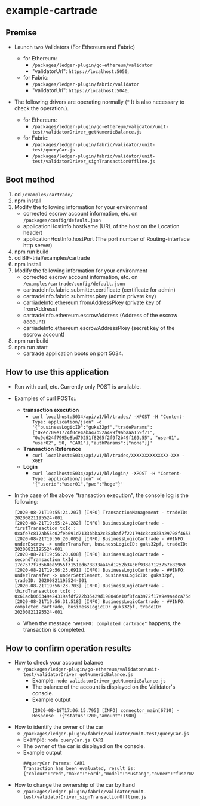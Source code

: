 # example-cartrade

## Premise
- Launch two Validators (For Ethereum and Fabric)
	- for Ethereum:
		- `/packages/ledger-plugin/go-ethereum/validator`
		- "validatorUrl": `https://localhost:5050`,
	- for Fabric:
		- `/packages/ledger-plugin/fabric/validator`
		- "validatorUrl": `https://localhost:5040`,

- The following drivers are operating normally (* It is also necessary to check the operation.).
	- for Ethereum:
		- `/packages/ledger-plugin/go-ethereum/validator/unit-test/validatorDriver_getNumericBalance.js`
	- for Fabric:
		- `/packages/ledger-plugin/fabric/validator/unit-test/queryCar.js`
		- `/packages/ledger-plugin/fabric/validator/unit-test/validatorDriver_signTransactionOffline.js`

## Boot method
1. cd `/examples/cartrade/`
1. npm install
1. Modify the following information for your environment
	- corrected escrow account information, etc. on `/packages/config/default.json`
	- applicationHostInfo.hostName (URL of the host on the Location header)
	- applicationHostInfo.hostPort (The port number of Routing-interface http server)
1. npm run build
1. cd BIF-trial/examples/cartrade
1. npm install
1. Modify the following information for your environment
	- corrected escrow account information, etc. on `/examples/cartrade/config/default.json`
	- cartradeInfo.fabric.submitter.certificate (certificate for admin)
	- cartradeInfo.fabric.submitter.pkey (admin private key)
	- carriadeInfo.ethereum.fromAddressPkey (private key of fromAddress)
	- cartradeInfo.ethereum.escrowAddress (Address of the escrow account)
	- carriadeInfo.ethereum.escrowAddressPkey (secret key of the escrow account)
1. npm run build
1. npm run start
	- cartrade application boots on port 5034.

## How to use this application
- Run with curl, etc. Currently only POST is available.
- Examples of curl POSTs:.
	- **transaction execution**
		- `curl localhost:5034/api/v1/bl/trades/ -XPOST -H "Content-Type: application/json" -d '{"businessLogicID":"guks32pf","tradeParams":["0xec709e1774f0ce4aba47b52a499f9abaaa159f71", "0x9d624f7995e8bd70251f8265f2f9f2b49f169c55", "user01", "user02", 50, "CAR1"],"authParams":["none"]}'`
	- **Transaction Reference**
		- `curl localhost:5034/api/v1/bl/trades/XXXXXXXXXXXXXX-XXX -XGET`
	- **Login**
		- `curl localhost:5034/api/v1/bl/login/ -XPOST -H "Content-Type: application/json" -d '{"userid":"user01","pwd":"hoge"}'`

- In the case of the above "transaction execution", the console log is the following:
	```
	[2020-08-21T19:55:24.207] [INFO] TransactionManagement - tradeID: 20200821195524-001
	[2020-08-21T19:55:24.282] [INFO] BusinessLogicCartrade - firstTransaction txId : 0xafe7c812ab55c02feb691d2133bbba2c38abaf7f221794c3ca833a29708f4653
	[2020-08-21T19:56:20.005] [INFO] BusinessLogicCartrade - ##INFO: underEscrow -> underTransfer, businessLogicID: guks32pf, tradeID: 20200821195524-001
	[2020-08-21T19:56:20.608] [INFO] BusinessLogicCartrade - secondTransaction txId : 17c7577f73560ea5955f3151ed678833aa45d1252b34c6f933a7123757e82969
	[2020-08-21T19:56:23.691] [INFO] BusinessLogicCartrade - ##INFO: underTransfer -> underSettlement, businessLogicID: guks32pf, tradeID: 20200821195524-001
	[2020-08-21T19:56:23.703] [INFO] BusinessLogicCartrade - thirdTransaction txId : 0x61acb066349e24319afdf272b35429d198046e10f8fca3972f17a9e9a4dca75d
	[2020-08-21T19:56:31.518] [INFO] BusinessLogicCartrade - ##INFO: completed cartrade, businessLogicID: guks32pf, tradeID: 20200821195524-001
	```
	- When the message `"##INFO: completed cartrade"` happens, the transaction is completed.

## How to confirm operation results
- How to check your account balance
	- `/packages/ledger-plugin/go-ethereum/validator/unit-test/validatorDriver_getNumericBalance.js`
		- Example: `node validatorDriver_getNumericBalance.js`
 		- The balance of the account is displayed on the Validator's console.
 		- Example output
			```
			[2020-08-18T17:06:15.795] [INFO] connector_main[6710] - Response  :{"status":200,"amount":1900}
			```
- How to identify the owner of the car
	- `/packages/ledger-plugin/fabric/validator/unit-test/queryCar.js`
	- Example: `node queryCar.js CAR1`
	- The owner of the car is displayed on the console.
	- Example output
		```
		##queryCar Params: CAR1
		Transaction has been evaluated, result is: {"colour":"red","make":"Ford","model":"Mustang","owner":"fuser02"}
		```
- How to change the ownership of the car by hand
	- ``/packages/ledger-plugin/fabric/validator/unit-test/validatorDriver_signTransactionOffline.js``
